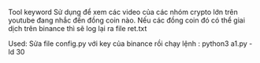 Tool keyword
Sử dụng để xem các video của các nhóm crypto lớn trên youtube đang nhắc đến đồng coin nào. Nếu các đồng coin đó có thể giai dịch trên binance thì sẽ log lại ra file ret.txt

Used: 
  Sửa file config.py với key của binance rồi chạy lệnh : python3 a1.py -ld 30
